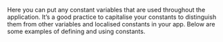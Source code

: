 Here you can put any constant variables that are used throughout the application. It’s a good practice
to capitalise your constants to distinguish them from other variables and localised constants in your app.
Below are some examples of defining and using constants.
